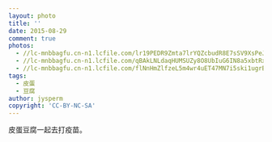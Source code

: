 ```yaml
---
layout: photo
title: ''
date: 2015-08-29
comment: true
photos:
  - //lc-mnbbagfu.cn-n1.lcfile.com/lr19PEDR9Zmta7lrYQZcbudR8E7sSV9XsPeJok1p.jpg?imageView2/1/w/900/h/600
  - //lc-mnbbagfu.cn-n1.lcfile.com/qBAkLNLdaqHUMSUZy8O8UbIuG6IN8a5xbtRxYQFW.jpg?imageView2/1/w/900/h/600
  - //lc-mnbbagfu.cn-n1.lcfile.com/flNnHmZlfzeL5m4wr4uET47MN7i5ski1ugrBkK1O.jpg?imageView2/1/w/900/h/600
tags:
  - 皮蛋
  - 豆腐
author: jysperm
copyright: 'CC-BY-NC-SA'
---
```

皮蛋豆腐一起去打疫苗。
